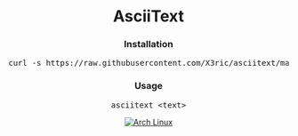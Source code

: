 <div align="center">

# AsciiText

### Installation

<pre>
curl -s https://raw.githubusercontent.com/X3ric/asciitext/main/install | bash
</pre>

### Usage

<pre>
asciitext &lt;text&gt
</pre>

<p align="center">
</p><a href="https://archlinux.org"><img alt="Arch Linux" src="https://img.shields.io/badge/Arch_Linux-1793D1?style=for-the-badge&logo=arch-linux&logoColor=D9E0EE&color=000000&labelColor=97A4E2"/></a><br>
